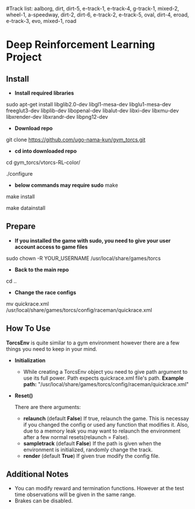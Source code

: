 
#Track list: aalborg, dirt, dirt-5, e-track-1, e-track-4, g-track-1, mixed-2, wheel-1, a-speedway, dirt-2, dirt-6, e-track-2, e-track-5, oval, dirt-4, eroad, e-track-3, evo, mixed-1, road

# Deep Reinforcement Learning Project

## Install

- **Install required libraries**

sudo apt-get install libglib2.0-dev  libgl1-mesa-dev libglu1-mesa-dev  freeglut3-dev  libplib-dev  libopenal-dev libalut-dev libxi-dev libxmu-dev libxrender-dev  libxrandr-dev libpng12-dev

- **Download repo**

git clone https://github.com/ugo-nama-kun/gym_torcs.git

- **cd into downloaded repo**

cd gym_torcs/vtorcs-RL-color/

./configure

- **below commands may require sudo**
make

make install

make datainstall


## Prepare

- **If you installed the game with sudo, you need to give your user account access to game files**

sudo chown -R YOUR_USERNAME /usr/local/share/games/torcs

- **Back to the main repo**

cd ..

- **Change the race configs**

mv quickrace.xml /usr/local/share/games/torcs/config/raceman/quickrace.xml


## How To Use

**TorcsEnv** is quite similar to a gym environment however there are a few things you need to keep in your mind.
- **Initialization**
  - While creating a TorcsEnv object you need to give path argument to use its full power. Path expects quickrace.xml file's path. **Example path:** "/usr/local/share/games/torcs/config/raceman/quickrace.xml"
- **Reset()**
  
  There are there arguments:
  - **relaunch**
    (default **False**) If true, relaunch the game. This is necessay if you changed the config or used any function that modifies it. Also, due to a memory leak you may want to relaunch the environment after a few normal resets(relaunch = False).
  - **sampletrack**
    (default **False**) If the path is given when the environment is initialized, randomly change the track.
  - **render**
    (default **True**) If given true modify the config file.

## Additional Notes

- You can modify reward and termination functions. However at the test time observations will be given in the same range. 
- Brakes can be disabled.
